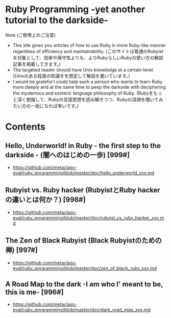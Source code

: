 # Ruby Programming -yet another tutorial to the darkside-

Note (ご使用上のご注意)
* This site gives you articles of how to use Ruby in more Ruby-like manner regardless of efficiency and maintainability. (このサイトは普通のRubyistを対象として、効率や保守性よりも、よりRubyらしいRubyの使い方の解説記事を掲載してきます。)
* The targeted reader should have Unix knowledge at a certain level. (Unixのある程度の知識をを想定して解説を書いています。)
* I would be grateful I could help such a person who wants to learn Ruby more deeply and at the same time to peep the darkside with deciphering the mysterious and esoteric language philosophy of Ruby. (Rubyをもっと深く勉強して、Rubyの言語思想を読み解きつつ、Rubyの深淵を覗いてみたい方の一助になれば幸いです。)


Contents
=================

## Hello, Underworld! in Ruby - the first step to the darkside - (闇へのはじめの一歩) [999#]

* https://github.com/metaclass-eval/ruby_programming/blob/master/doc/hello_underworld_xxx.md

## Rubyist vs. Ruby hacker (RubyistとRuby hackerの違いとは何か？) [998#]

* https://github.com/metaclass-eval/ruby_programming/blob/master/doc/rubyist_vs_ruby_hacker_xxx.md

## The Zen of Black Rubyist (Black Rubyistのための禅) [997#]

* https://github.com/metaclass-eval/ruby_programming/blob/master/doc/zen_of_black_ruby_xxx.md

## A Road Map to the dark -I am who I' meant to be, this is me- [996#]

* https://github.com/metaclass-eval/ruby_programming/blob/master/doc/dark_road_map_xxx.md

